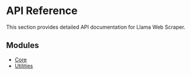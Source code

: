 # API Reference

This section provides detailed API documentation for Llama Web Scraper.

## Modules

- [Core](core.md)
- [Utilities](utilities.md)
